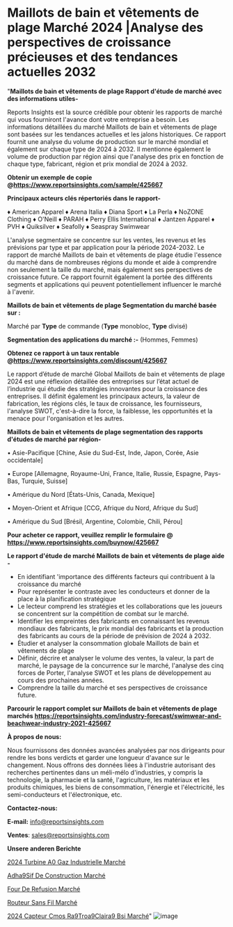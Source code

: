 # Maillots de bain et vêtements de plage Marché 2024 |Analyse des perspectives de croissance précieuses et des tendances actuelles 2032

"<strong>Maillots de bain et vêtements de plage Rapport d'étude de marché avec des informations utiles-</strong>

Reports Insights est la source crédible pour obtenir les rapports de marché qui vous fourniront l'avance dont votre entreprise a besoin. Les informations détaillées du marché Maillots de bain et vêtements de plage sont basées sur les tendances actuelles et les jalons historiques. Ce rapport fournit une analyse du volume de production sur le marché mondial et également sur chaque type de 2024 à 2032. Il mentionne également le volume de production par région ainsi que l'analyse des prix en fonction de chaque type, fabricant, région et prix mondial de 2024 à 2032.

<strong><b>Obtenir un exemple de copie @</b></strong><a href=https://www.reportsinsights.com/sample/425667><strong><b>https://www.reportsinsights.com/sample/425667</b></strong></a>

<b>Principaux acteurs clés répertoriés dans le rapport-</b>

<b> </b>♦ American Apparel
♦ Arena Italia
♦ Diana Sport
♦ La Perla
♦ NoZONE Clothing
♦ O'Neill
♦ PARAH
♦ Perry Ellis International
♦ Jantzen Apparel
♦ PVH
♦ Quiksilver
♦ Seafolly
♦ Seaspray Swimwear

L'analyse segmentaire se concentre sur les ventes, les revenus et les prévisions par type et par application pour la période 2024-2032. Le rapport de marché Maillots de bain et vêtements de plage étudie l'essence du marché dans de nombreuses régions du monde et aide à comprendre non seulement la taille du marché, mais également ses perspectives de croissance future. Ce rapport fournit également la portée des différents segments et applications qui peuvent potentiellement influencer le marché à l'avenir.

<strong>Maillots de bain et vêtements de plage Segmentation du marché basée sur :</strong>

Marché par <strong>Type</strong> de commande (<strong>Type</strong> monobloc, <strong>Type</strong> divisé)

<strong>Segmentation des applications du marché :-</strong> (Hommes, Femmes)

<strong><b>Obtenez ce rapport à un taux rentable @</b></strong><a href=https://www.reportsinsights.com/discount/425667><strong><b>https://www.reportsinsights.com/discount/425667</b></strong></a>

Le rapport d’étude de marché Global Maillots de bain et vêtements de plage 2024 est une réflexion détaillée des entreprises sur l’état actuel de l’industrie qui étudie des stratégies innovantes pour la croissance des entreprises. Il définit également les principaux acteurs, la valeur de fabrication, les régions clés, le taux de croissance, les fournisseurs, l'analyse SWOT, c'est-à-dire la force, la faiblesse, les opportunités et la menace pour l'organisation et les autres.

<strong>Maillots de bain et vêtements de plage segmentation des rapports d'études de marché par région-</strong>

• Asie-Pacifique [Chine, Asie du Sud-Est, Inde, Japon, Corée, Asie occidentale]

• Europe [Allemagne, Royaume-Uni, France, Italie, Russie, Espagne, Pays-Bas, Turquie, Suisse]

• Amérique du Nord [États-Unis, Canada, Mexique]

• Moyen-Orient et Afrique [CCG, Afrique du Nord, Afrique du Sud]

• Amérique du Sud [Brésil, Argentine, Colombie, Chili, Pérou]

<strong>Pour acheter ce rapport, veuillez remplir le formulaire @   <a href=https://www.reportsinsights.com/buynow/425667>https://www.reportsinsights.com/buynow/425667</a></strong>

<strong>Le rapport d'étude de marché Maillots de bain et vêtements de plage aide -</strong>
<ul>
  <li>En identifiant 'importance des différents facteurs qui contribuent à la croissance du marché</li>
  <li>Pour représenter le contraste avec les conducteurs et donner de la place à la planification stratégique</li>
  <li>Le lecteur comprend les stratégies et les collaborations que les joueurs se concentrent sur la compétition de combat sur le marché.</li>
  <li>Identifier les empreintes des fabricants en connaissant les revenus mondiaux des fabricants, le prix mondial des fabricants et la production des fabricants au cours de la période de prévision de 2024 à 2032.</li>
  <li>Étudier et analyser la consommation globale Maillots de bain et vêtements de plage</li>
  <li>Définir, décrire et analyser le volume des ventes, la valeur, la part de marché, le paysage de la concurrence sur le marché, l'analyse des cinq forces de Porter, l'analyse SWOT et les plans de développement au cours des prochaines années.</li>
  <li>Comprendre la taille du marché et ses perspectives de croissance future.</li>
</ul>

<strong>Parcourir le rapport complet sur Maillots de bain et vêtements de plage marchés <a href=https://reportsinsights.com/industry-forecast/swimwear-and-beachwear-industry-2021-425667>https://reportsinsights.com/industry-forecast/swimwear-and-beachwear-industry-2021-425667</a></strong>

<strong>À propos de nous:</strong>

Nous fournissons des données avancées analysées par nos dirigeants pour rendre les bons verdicts et garder une longueur d'avance sur le changement. Nous offrons des données liées à l'industrie autorisant des recherches pertinentes dans un méli-mélo d'industries, y compris la technologie, la pharmacie et la santé, l'agriculture, les matériaux et les produits chimiques, les biens de consommation, l'énergie et l'électricité, les semi-conducteurs et l'électronique, etc.

<strong>Contactez-nous:</strong>

<strong>E-mail:</strong> <a href=mailto:info@reportsinsights.com>info@reportsinsights.com</a>

<strong>Ventes</strong>: <a href=mailto:sales@reportsinsights.com>sales@reportsinsights.com</a>

<strong>Unsere anderen Berichte</strong>

<a href=https://www.linkedin.com/pulse/2024-turbine-%C3%A0-gaz-industrielle-march%C3%A9-segmentation-vryxc/>2024 Turbine A0 Gaz Industrielle Marché</a>

<a href=https://www.linkedin.com/pulse/adh%C3%A9sif-de-construction-march%C3%A9-2024-part-croissance-ztpac/>Adha9Sif De Construction Marché</a>

<a href=https://www.linkedin.com/pulse/four-de-refusion-marché-couverture-du-rapport-ps1uc/>Four De Refusion Marché</a>

<a href=https://www.linkedin.com/pulse/routeur-sans-fil-march%C3%A9-analyse-et-tendances-tderf/>Routeur Sans Fil Marché</a>

<a href=https://www.linkedin.com/pulse/2024-capteur-cmos-r%C3%A9tro%C3%A9clair%C3%A9-bsi-march%C3%A9-fcqzc/>2024 Capteur Cmos Ra9Troa9Claira9 Bsi Marché</a>"
![image](https://github.com/daminid12/RImarket/assets/158430485/46b23b44-8efc-4149-ac9a-42b0dc116d6f)
